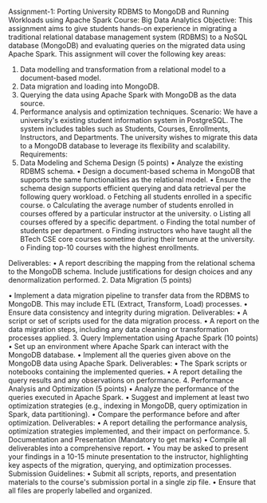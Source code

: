 Assignment-1: Porting University RDBMS to MongoDB and Running
Workloads using Apache Spark
Course: Big Data Analytics
Objective:
This assignment aims to give students hands-on experience in migrating a traditional
relational database management system (RDBMS) to a NoSQL database (MongoDB) and
evaluating queries on the migrated data using Apache Spark. This assignment will cover the
following key areas:
1. Data modelling and transformation from a relational model to a document-based
model.
2. Data migration and loading into MongoDB.
3. Querying the data using Apache Spark with MongoDB as the data source.
4. Performance analysis and optimization techniques.
Scenario:
We have a university's existing student information system in PostgreSQL. The system
includes tables such as Students, Courses, Enrollments, Instructors, and Departments.
The university wishes to migrate this data to a MongoDB database to leverage its flexibility
and scalability.
Requirements:
1. Data Modeling and Schema Design (5 points)
• Analyze the existing RDBMS schema.
• Design a document-based schema in MongoDB that supports the same functionalities
as the relational model.
• Ensure the schema design supports efficient querying and data retrieval per the
following query workload.
o Fetching all students enrolled in a specific course.
o Calculating the average number of students enrolled in courses offered by a
particular instructor at the university.
o Listing all courses offered by a specific department.
o Finding the total number of students per department.
o Finding instructors who have taught all the BTech CSE core courses sometime
during their tenure at the university.
o Finding top-10 courses with the highest enrollments.

Deliverables:
• A report describing the mapping from the relational schema to the MongoDB schema.
Include justifications for design choices and any denormalization performed.
2. Data Migration (5 points)

• Implement a data migration pipeline to transfer data from the RDBMS to MongoDB.
This may include ETL (Extract, Transform, Load) processes.
• Ensure data consistency and integrity during migration.
Deliverables:
• A script or set of scripts used for the data migration process.
• A report on the data migration steps, including any data cleaning or transformation
processes applied.
3. Query Implementation using Apache Spark (10 points)
• Set up an environment where Apache Spark can interact with the MongoDB database.
• Implement all the queries given above on the MongoDB data using Apache Spark.
Deliverables:
• The Spark scripts or notebooks containing the implemented queries.
• A report detailing the query results and any observations on performance.
4. Performance Analysis and Optimization (5 points)
• Analyze the performance of the queries executed in Apache Spark.
• Suggest and implement at least two optimization strategies (e.g., indexing in
MongoDB, query optimization in Spark, data partitioning).
• Compare the performance before and after optimization.
Deliverables:
• A report detailing the performance analysis, optimization strategies implemented, and
their impact on performance.
5. Documentation and Presentation (Mandatory to get marks)
• Compile all deliverables into a comprehensive report.
• You may be asked to present your findings in a 10-15 minute presentation to the
instructor, highlighting key aspects of the migration, querying, and optimization
processes.
Submission Guidelines:
• Submit all scripts, reports, and presentation materials to the course's submission portal
in a single zip file.
• Ensure that all files are properly labelled and organized.
